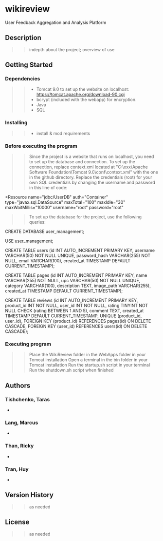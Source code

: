 # wikireview
User Feedback Aggregation and Analysis Platform

## Description

>> indepth about the project; overview of use

## Getting Started

### Dependencies

>> * Tomcat 9.0 to set up the website on localhost: https://tomcat.apache.org/download-90.cgi
>> * bcrypt (included with the webapp) for encryption.
>> * Java
>> * SQL

### Installing

>>  * install & mod requirements

### Before executing the program
>> Since the project is a website that runs on localhost, you need to set up the database and connection.
>> To set up the connection, replace context.xml located at "C:\xxx\Apache Software Foundation\Tomcat 9.0\conf\context.xml" with the one in the github directory. Replace the credentials (root) for your own SQL credentials by changing the username and password in this line of code:

<Resource name="jdbc/UserDB" auth="Container" type="javax.sql.DataSource" maxTotal="100" maxIdle="30" maxWaitMillis="10000" username="root" password="root"

>> To set up the database for the project, use the following queries:

CREATE DATABASE user_management;

USE user_management;

CREATE TABLE users (id INT AUTO_INCREMENT PRIMARY KEY, username VARCHAR(50) NOT NULL UNIQUE, password_hash VARCHAR(255) NOT NULL, email VARCHAR(100), created_at TIMESTAMP DEFAULT CURRENT_TIMESTAMP);

CREATE TABLE pages (id INT AUTO_INCREMENT PRIMARY KEY, name VARCHAR(255) NOT NULL, upc VARCHAR(50) NOT NULL UNIQUE, category VARCHAR(100), description TEXT, image_path VARCHAR(255), created_at TIMESTAMP DEFAULT CURRENT_TIMESTAMP);

CREATE TABLE reviews (id INT AUTO_INCREMENT PRIMARY KEY, product_id INT NOT NULL, user_id INT NOT NULL, rating TINYINT NOT NULL CHECK (rating BETWEEN 1 AND 5), comment TEXT, created_at TIMESTAMP DEFAULT CURRENT_TIMESTAMP, UNIQUE (product_id, user_id), FOREIGN KEY (product_id) REFERENCES pages(id) ON DELETE CASCADE, FOREIGN KEY (user_id) REFERENCES users(id) ON DELETE CASCADE);

### Executing program

>> Place the WikiReview folder in the WebApps folder in your Tomcat installation
>> Open a terminal in the bin folder in your Tomcat installation
>> Run the startup.sh script in your terminal
>> Run the shutdown.sh script when finished

## Authors

### Tishchenko, Taras
*
### Lang, Marcus
*
### Than, Ricky
*
### Tran, Huy
*

## Version History

>> as needed

## License

>> as needed
